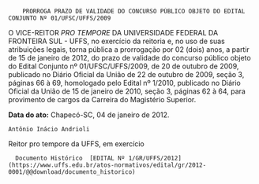         PRORROGA PRAZO DE VALIDADE DO CONCURSO PÚBLICO OBJETO DO EDITAL CONJUNTO Nº 01/UFSC/UFFS/2009  

O VICE-REITOR *PRO TEMPORE* DA UNIVERSIDADE FEDERAL DA FRONTEIRA SUL - UFFS, no exercício da reitoria e, no uso de suas atribuições legais, torna pública a prorrogação por 02 (dois) anos, a partir de 15 de janeiro de 2012, do prazo de validade do concurso público objeto do Edital Conjunto nº 01/UFSC/UFFS/2009, de 20 de outubro de 2009, publicado no Diário Oficial da União de 22 de outubro de 2009, seção 3, páginas 66 à 69, homologado pelo Edital nº 1/2010, publicado no Diário Oficial da União de 15 de janeiro de 2010, seção 3, páginas 62 à 64, para provimento de cargos da Carreira do Magistério Superior.

  

   **Data do ato:** Chapecó-SC, 04 de janeiro de 2012.   
 

    Antônio Inácio Andrioli   
 Reitor pro tempore da UFFS, em exercício 

      Documento Histórico  [EDITAL Nº 1/GR/UFFS/2012](https://www.uffs.edu.br/atos-normativos/edital/gr/2012-0001/@@download/documento_historico)     
      